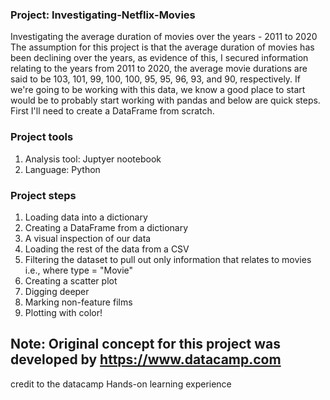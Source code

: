 ### Project: Investigating-Netflix-Movies

Investigating the average duration of movies over the years - 2011 to 2020
The assumption for this project is that the average duration of movies has been declining over the years, as evidence of this, 
I secured information relating to the years from 2011 to 2020, the average movie durations are said to be 103, 101, 99, 100, 100, 95, 95, 96, 93, and 90, respectively.
If we're going to be working with this data, we know a good place to start would be to probably start working with pandas and below are quick steps.
First I'll need to create a DataFrame from scratch.

### Project tools
 1. Analysis tool: Juptyer nootebook
 2. Language: Python 

### Project steps
 1. Loading data into a dictionary 
 2. Creating a DataFrame from a dictionary
 3. A visual inspection of our data
 4. Loading the rest of the data from a CSV
 5. Filtering the dataset to pull out only information that relates to movies i.e., where type = "Movie"
 6. Creating a scatter plot
 7. Digging deeper
 8. Marking non-feature films
 9. Plotting with color!

## Note: Original concept for this project was developed by https://www.datacamp.com
credit to the datacamp Hands-on learning experience 

